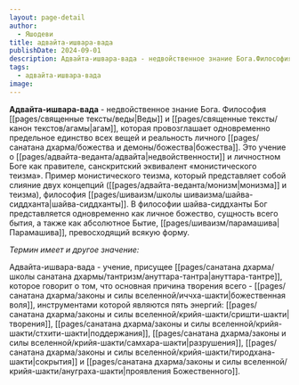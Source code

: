 ```yaml
---
layout: page-detail
author:
  - Яшодеви
title: адвайта-ишвара-вада
publishDate: 2024-09-01
description: Адвайта-ишвара-вада - недвойственное знание Бога.Философия Вед и агам, которая провозглашает одновременно предельное единство всех вещей и реальность личного божества. Это учение о недвойственности и личностном Боге как правителе, санскритский эквивалент «монистического теизма".
tags:
  - адвайта-ишвара-вада
image:
---
```

**Адвайта-ишвара-вада** - недвойственное знание Бога.
Философия [[pages/священные тексты/веды|Веды]] и [[pages/священные тексты/канон текстов/агамы|агам]], которая провозглашает одновременно предельное единство всех вещей и реальность личного [[pages/санатана дхарма/божества и демоны/божества|божества]]. Это учение о [[pages/адвайта-веданта/адвайта|недвойственности]] и личностном Боге как правителе, санскритский эквивалент «монистического теизма». Пример монистического теизма, который представляет собой слияние двух концепций ([[pages/адвайта-веданта/монизм|монизма]] и теизма), философия [[pages/шиваизм/школы шиваизма/шайва-сиддханта|шайва-сиддханты]]. В философии шайва-сиддханты Бог представляется одновременно как личное божество, сущность всего бытия, а также как абсолютное Бытие, [[pages/шиваизм/парамашива|Парамашива]], превосходящий всякую форму.

*Термин имеет и другое значение:*

Адвайта-ишвара-вада - учение, присущее [[pages/санатана дхарма/школы санатана дхармы/тантризм/ануттара-тантра|ануттара-тантре]], которое говорит о том, что основная причина творения всего - [[pages/санатана дхарма/законы и силы вселенной/иччха-шакти|божественная воля]], инструментами которой являются пять энергий: [[pages/санатана дхарма/законы и силы вселенной/крийя-шакти/сришти-шакти|творения]], [[pages/санатана дхарма/законы и силы вселенной/крийя-шакти/стхити-шакти|поддержания]], [[pages/санатана дхарма/законы и силы вселенной/крийя-шакти/самхара-шакти|разрушения]], [[pages/санатана дхарма/законы и силы вселенной/крийя-шакти/тиродхана-шакти|сокрытия]] и [[pages/санатана дхарма/законы и силы вселенной/крийя-шакти/ануграха-шакти|проявления Божественного]].


